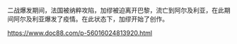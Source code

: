 二战爆发期间，法国被纳粹攻陷，加缪被迫离开巴黎，流亡到阿尔及利亚，在此期间阿尔及利亚爆发了疫情。在此状态下，加缪开始了创作。

https://www.doc88.com/p-56016024813920.html